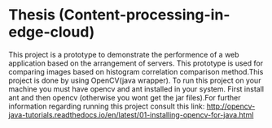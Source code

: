 # Thesis (Content-processing-in-edge-cloud)

This project is a prototype to demonstrate  the performence of a web application based on the  arrangement of servers.
This prototype is used for comparing images based on histogram correlation comparison method.This project is done by using 
OpenCV(java wrapper). To run this project on your machine you must have opencv and ant installed in your system. First install
ant and then opencv (otherwise you wont get the jar files).For further information regarding running this project consult this 
link: http://opencv-java-tutorials.readthedocs.io/en/latest/01-installing-opencv-for-java.html 
